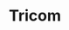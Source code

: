 ---
title: "Tricom"
url: /santiago-de-los-caballeros/tricom-avenida-las-carreras/
shop: teléfono móvil
---